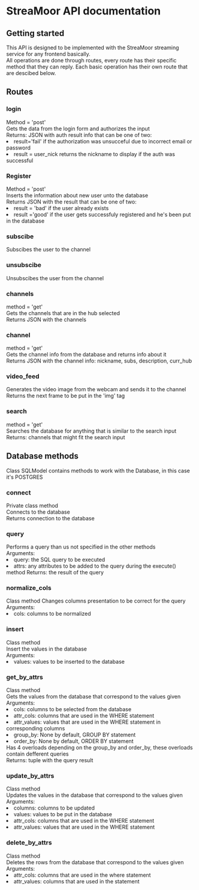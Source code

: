<h1>StreaMoor API documentation</h1>
<h2>Getting started</h2>
This API is designed to be implemented with the StreaMoor streaming service for any frontend basically.
<br>
All operations are done through routes, every route has their specific method that they can reply.
Each basic operation has their own route that are descibed below.
<h2>Routes</h2>
<h3>login</h3>
Method = 'post'<br>
    Gets the data from the login form and authorizes the input<br>
    Returns: JSON with auth result info that can be one of two:
    <li> result='fail' if the authorization was unsucceful due to incorrect email or password
    <li> result = user_nick returns the nickname to display if the auth was successful
<h3>Register</h3>
Method = 'post'<br>
Inserts the information about new user unto the database<br>
Returns JSON with the result that can be one of two:
    <li> result = 'bad' if the user already exists
    <li> result ='good' if the user gets successfuly registered and he's been put in the database
<h3>subscibe</h3>
Subscibes the user to the channel
<h3>unsubscibe</h3>
Unsubscibes the user from the channel
<h3>channels</h3>
method = 'get'<br>
 Gets the channels that are in the hub selected <br>
Returns JSON with the channels
<h3>channel</h3>
method = 'get'<br>
Gets the channel info from the database and returns info about it <br>
Returns JSON with the channel info: nickname, subs, description, curr_hub
<h3>video_feed</h3>
Generates the video image from the webcam and sends it to the channel<br>
Returns the next frame to be put in the 'img' tag
<h3>search</h3>
method = 'get' <br>
Searches the database for anything that is similar to the search input <br>
Returns: channels that might fit the search input
<h2>Database methods</h2>
Class SQLModel contains methods to work with the Database, in this case it's POSTGRES
<h3>connect</h3>
Private class method<br>
Connects to the database <br>
Returns connection to the database
<h3>query</h3>
Performs a query than us not specified in the other methods<br>
Arguments:
<li> query: the SQL query to be executed
<li> attrs: any attributes to be added to the query during the execute() method
Returns: the result of the query
<h3>normalize_cols</h3>
Class method
Changes columns presentation to be correct for the query <br>
Arguments:
<li>cols: columns to be normalized
<h3>insert</h3>
Class method <br>
Insert the values in the database <br>
Arguments:
<li>values: values to be inserted to the database
<h3>get_by_attrs</h3>
Class method<br>
Gets the values from the database that correspond to the values given<br>
Arguments:
<li>cols: columns to be selected from the database
<li>attr_cols: columns that are used in the WHERE statement
<li>attr_values: values that are used in the WHERE statement in corresponding columns
<li>group_by: None by default, GROUP BY statement
<li>order_by: None by default, ORDER BY statement
<br> Has 4 overloads depending on the group_by and order_by, these overloads contain defferent queries<br>
Returns: tuple with the query result
<h3>update_by_attrs</h3>
Class method<br>
Updates the values in the database that correspond to the values given<br>
Arguments:
<li>columns: columns to be updated
<li>values: values to be put in the database
<li>attr_cols: columns that are used in the WHERE statement
<li>attr_values: values that are used in the WHERE statement
<h3>delete_by_attrs</h3>
Class method<br>
Deletes the rows from the database that correspond to the values given<br>
Arguments:
<li>attr_cols: columns that are used in the where statement
<li>attr_values: columns that are used in the statement
 




